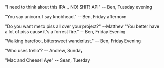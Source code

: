 "I need to think about this IPA... NO! SHIT! API" -- Ben, Tuesday evening

"You say unicorn. I say knobhead." -- Ben, Friday afternoon

"Do you want me to piss all over your project?" --Matthew
"You better have a lot of piss cause it's a forrest fire." -- Ben, Friday Evening

"Walking barefoot, bittersweet wanderlust." -- Ben, Friday Evening

"Who uses trello"? -- Andrew, Sunday

"Mac and Cheese! Aye"  -- Sean, Tuesday